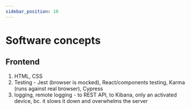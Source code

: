 ```yaml
---
sidebar_position: 10
---
```


# Software concepts

## Frontend
1. HTML, CSS
2. Testing - Jest (browser is mocked), React/components testing, Karma (runs against real browser), Cypress
3. logging, remote logging - to REST API, to Kibana, only an activated device, bc. it slows it down and overwhelms the server
